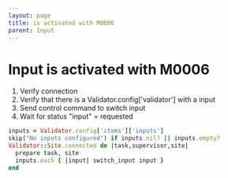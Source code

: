 ```yaml
---
layout: page
title: is activated with M0006
parent: Input
---
```


# Input is activated with M0006

1. Verify connection
2. Verify that there is a Validator.config['validator'] with a input
3. Send control command to switch input
4. Wait for status "input" = requested

```ruby
inputs = Validator.config['items']['inputs']
skip("No inputs configured") if inputs.nil? || inputs.empty?
Validator::Site.connected do |task,supervisor,site|
  prepare task, site
  inputs.each { |input| switch_input input }
end
```

